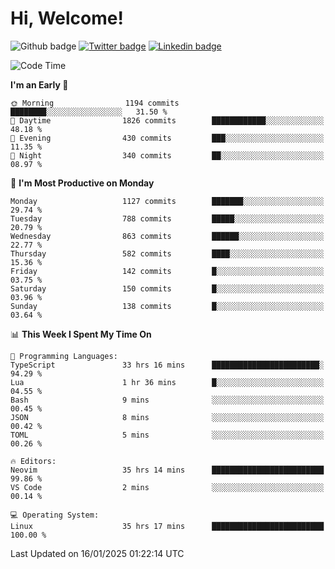   # Hi, Welcome!
  ![Github badge](https://img.shields.io/github/followers/kraken-afk.svg?style=social&label=Follow&maxAge=2592000)
  [![Twitter badge](https://img.shields.io/badge/-Twitter-00acee?style=flat-square&logo=Twitter&logoColor=white)](https://twitter.com/trshppl)
  [![Linkedin badge](https://img.shields.io/badge/LinkedIn-0077B5?style=flat-square&logo=linkedin&logoColor=white)](https://www.linkedin.com/in/noveanrer)
<!--START_SECTION:waka-->
![Code Time](http://img.shields.io/badge/Code%20Time-660%20hrs%2025%20mins-blue)

**I'm an Early 🐤** 

```text
🌞 Morning                1194 commits        ████████░░░░░░░░░░░░░░░░░   31.50 % 
🌆 Daytime                1826 commits        ████████████░░░░░░░░░░░░░   48.18 % 
🌃 Evening                430 commits         ███░░░░░░░░░░░░░░░░░░░░░░   11.35 % 
🌙 Night                  340 commits         ██░░░░░░░░░░░░░░░░░░░░░░░   08.97 % 
```
📅 **I'm Most Productive on Monday** 

```text
Monday                   1127 commits        ███████░░░░░░░░░░░░░░░░░░   29.74 % 
Tuesday                  788 commits         █████░░░░░░░░░░░░░░░░░░░░   20.79 % 
Wednesday                863 commits         ██████░░░░░░░░░░░░░░░░░░░   22.77 % 
Thursday                 582 commits         ████░░░░░░░░░░░░░░░░░░░░░   15.36 % 
Friday                   142 commits         █░░░░░░░░░░░░░░░░░░░░░░░░   03.75 % 
Saturday                 150 commits         █░░░░░░░░░░░░░░░░░░░░░░░░   03.96 % 
Sunday                   138 commits         █░░░░░░░░░░░░░░░░░░░░░░░░   03.64 % 
```


📊 **This Week I Spent My Time On** 

```text
💬 Programming Languages: 
TypeScript               33 hrs 16 mins      ████████████████████████░   94.29 % 
Lua                      1 hr 36 mins        █░░░░░░░░░░░░░░░░░░░░░░░░   04.55 % 
Bash                     9 mins              ░░░░░░░░░░░░░░░░░░░░░░░░░   00.45 % 
JSON                     8 mins              ░░░░░░░░░░░░░░░░░░░░░░░░░   00.42 % 
TOML                     5 mins              ░░░░░░░░░░░░░░░░░░░░░░░░░   00.26 % 

🔥 Editors: 
Neovim                   35 hrs 14 mins      █████████████████████████   99.86 % 
VS Code                  2 mins              ░░░░░░░░░░░░░░░░░░░░░░░░░   00.14 % 

💻 Operating System: 
Linux                    35 hrs 17 mins      █████████████████████████   100.00 % 
```


 Last Updated on 16/01/2025 01:22:14 UTC
<!--END_SECTION:waka-->